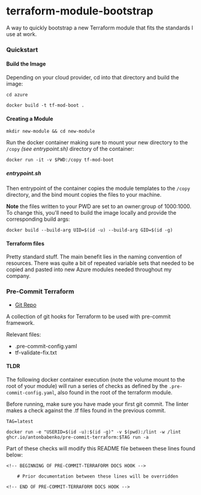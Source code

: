 # terraform-module-bootstrap

A way to quickly bootstrap a new Terraform module that fits the standards I use at work.

### Quickstart

#### Build the Image

Depending on your cloud provider, cd into that directory and build the image:

```
cd azure

docker build -t tf-mod-boot .
```

#### Creating a Module

```
mkdir new-module && cd new-module
```

Run the docker container making sure to mount your new directory to the `/copy` *(see entrypoint.sh)* directory of the container:

```
docker run -it -v $PWD:/copy tf-mod-boot
```

##### entrypoint.sh

Then entrypoint of the container copies the module templates to the `/copy` directory, and the bind mount copies the files to your machine.

**Note** the files written to your PWD are set to an owner:group of 1000:1000. To change this, you'll need to build the image locally and provide the corresponding build args: 

```
docker build --build-arg UID=$(id -u) --build-arg GID=$(id -g)
```

#### Terraform files

Pretty standard stuff. The main benefit lies in the naming convention of resources. There was quite a bit of repeated variable sets that needed to be copied and pasted into new Azure modules needed throughout my company. 

### Pre-Commit Terraform

- [Git Repo](https://github.com/antonbabenko/pre-commit-terraform)

A collection of git hooks for Terraform to be used with pre-commit framework.

Relevant files:

- .pre-commit-config.yaml
- tf-validate-fix.txt

#### TLDR

The following docker container execution (note the volume mount to the root of your module) will run a series of checks as defined by the `.pre-commit-config.yaml`, also found in the root of the terraform module. 

Before running, make sure you have made your first git commit. The linter makes a check against the .tf files found in the previous commit. 

```
TAG=latest

docker run -e "USERID=$(id -u):$(id -g)" -v $(pwd):/lint -w /lint ghcr.io/antonbabenko/pre-commit-terraform:$TAG run -a
```

Part of these checks will modify this README file between these lines found below:
```
<!-- BEGINNING OF PRE-COMMIT-TERRAFORM DOCS HOOK -->

    # Prior documentation between these lines will be overridden

<!-- END OF PRE-COMMIT-TERRAFORM DOCS HOOK -->
```